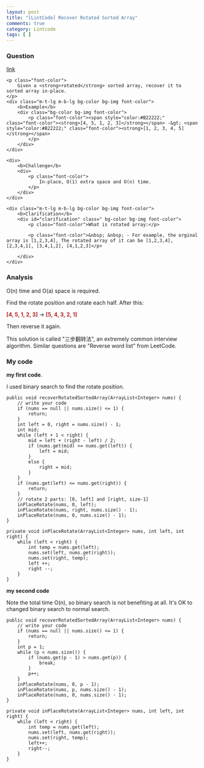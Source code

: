 ```yaml
---
layout: post
title: "[LintCode] Recover Rotated Sorted Array"
comments: true
category: Lintcode
tags: [ ]
---
```



### Question 
[link](http://www.lintcode.com/en/problem/recover-rotated-sorted-array/)

<div style="min-height:100px" class="bg-color bg-img font-color">

    <p class="font-color">
        Given a <strong>rotated</strong> sorted array, recover it to sorted array in-place.
    </p>
    <div class="m-t-lg m-b-lg bg-color bg-img font-color">
        <b>Example</b>
        <div class="bg-color bg-img font-color">
            <p class="font-color"><span style="color:#B22222;" class="font-color"><strong>[4, 5, 1, 2, 3]</strong></span> -&gt; <span style="color:#B22222;" class="font-color"><strong>[1, 2, 3, 4, 5]</strong></span>
            </p>
        </div>
    </div>

    <div>
        <b>Challenge</b>
        <div>
            <p class="font-color">
                In-place, O(1) extra space and O(n) time.
            </p>
        </div>
    </div>

    <div class="m-t-lg m-b-lg bg-color bg-img font-color">
        <b>Clarification</b>
        <div id="clarification" class=" bg-color bg-img font-color">
            <p class="font-color">What is rotated array:</p>

            <p class="font-color">&nbsp; &nbsp; - For example, the orginal array is [1,2,3,4], The rotated array of it can be [1,2,3,4], [2,3,4,1], [3,4,1,2], [4,1,2,3]</p>

        </div>
    </div>
</div>

### Analysis

O(n) time and O(a) space is required. 

Find the rotate position and rotate each half. After this: 

<p class="font-color"><span style="color:#B22222;" class="font-color"><strong>[4, 5, 1, 2, 3]</strong></span> -&gt; <span style="color:#B22222;" class="font-color"><strong>[5, 4, 3, 2, 1]</strong></span>
</p>

Then reverse it again. 

This solution is called "三步翻转法", an extremely common interview algorithm. Similar questions are "Reverse word list" from LeetCode. 

### My code 

__my first code__.

I used binary search to find the rotate position. 

    public void recoverRotatedSortedArray(ArrayList<Integer> nums) {
        // write your code
        if (nums == null || nums.size() <= 1) {
            return;
        }
        int left = 0, right = nums.size() - 1;
        int mid;
        while (left + 1 < right) {
            mid = left + (right - left) / 2;
            if (nums.get(mid) >= nums.get(left)) {
                left = mid;
            }
            else {
                right = mid;
            }
        }
        if (nums.get(left) <= nums.get(right)) {
            return;
        }
        // rotate 2 parts: [0, left] and [right, size-1]
        inPlaceRotate(nums, 0, left);
        inPlaceRotate(nums, right, nums.size() - 1);
        inPlaceRotate(nums, 0, nums.size() - 1);
    }
    
    private void inPlaceRotate(ArrayList<Integer> nums, int left, int right) {
        while (left < right) {
            int temp = nums.get(left);
            nums.set(left, nums.get(right));
            nums.set(right, temp);
            left ++;
            right --;
        }
    }
    
__my second code__

Note the total time O(n), so binary search is not benefiting at all. It's OK to changed binary search to normal search. 

	public void recoverRotatedSortedArray(ArrayList<Integer> nums) {
		// write your code
		if (nums == null || nums.size() <= 1) {
			return;
		}
		int p = 1;
		while (p < nums.size()) {
			if (nums.get(p - 1) > nums.get(p)) {
				break;
			}
			p++;
		}
		inPlaceRotate(nums, 0, p - 1);
		inPlaceRotate(nums, p, nums.size() - 1);
		inPlaceRotate(nums, 0, nums.size() - 1);
	}

	private void inPlaceRotate(ArrayList<Integer> nums, int left, int right) {
		while (left < right) {
			int temp = nums.get(left);
			nums.set(left, nums.get(right));
			nums.set(right, temp);
			left++;
			right--;
		}
	}
